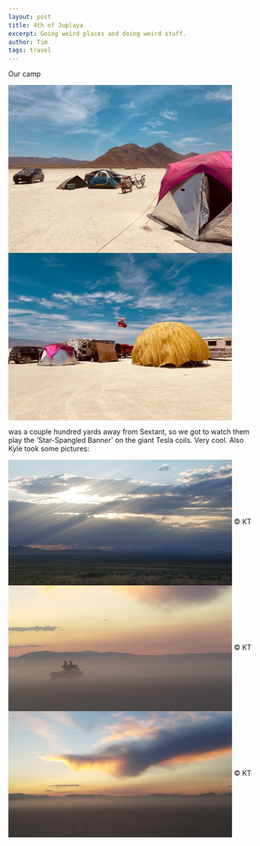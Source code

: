 ```yaml
---
layout: post
title: 4th of Juplaya
excerpt: Going weird places and doing weird stuff.
author: Tim
tags: travel
---
```


Our camp

<img align="center" src="/images/juplaya2019/camp1.jpg" width="450"/>   

<img align="center" src="/images/juplaya2019/camp2.jpg" width="450"/>   

was a couple hundred yards away from Sextant, so we got to watch them play the 'Star-Spangled Banner' on the giant Tesla coils. Very cool. Also Kyle took some pictures:

<img align="center" src="/images/juplaya2019/landscape_1.jpg" width="450"/>   
&copy; KT

<img align="center" src="/images/juplaya2019/landscape_2.jpg" width="450"/>   
&copy; KT

<img align="center" src="/images/juplaya2019/landscape_3.jpg" width="450"/>   
&copy; KT

